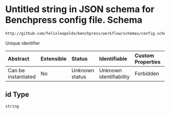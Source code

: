 # Untitled string in JSON schema for Benchpress config file. Schema

```txt
http://github.com/felixleopoldo/benchpress/workflow/schemas/config.schema.json#/definitions/tetrad_fas/properties/id
```

Unique identifier

| Abstract            | Extensible | Status         | Identifiable            | Custom Properties | Additional Properties | Access Restrictions | Defined In                                                       |
| :------------------ | :--------- | :------------- | :---------------------- | :---------------- | :-------------------- | :------------------ | :--------------------------------------------------------------- |
| Can be instantiated | No         | Unknown status | Unknown identifiability | Forbidden         | Allowed               | none                | [config.schema.json*](config.schema.json "open original schema") |

## id Type

`string`
